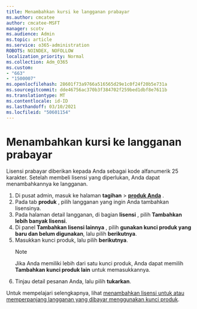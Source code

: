 ```yaml
---
title: Menambahkan kursi ke langganan prabayar
ms.author: cmcatee
author: cmcatee-MSFT
manager: scotv
ms.audience: Admin
ms.topic: article
ms.service: o365-administration
ROBOTS: NOINDEX, NOFOLLOW
localization_priority: Normal
ms.collection: Adm_O365
ms.custom:
- "663"
- "1500007"
ms.openlocfilehash: 28601f73a9766a516565d29e1c0f24f20b5e731a
ms.sourcegitcommit: dde46756ac370b3f384702f259bed1dbf8e7611b
ms.translationtype: MT
ms.contentlocale: id-ID
ms.lasthandoff: 03/10/2021
ms.locfileid: "50601154"
---
```

# <a name="add-seats-to-a-prepaid-subscription"></a>Menambahkan kursi ke langganan prabayar

Lisensi prabayar diberikan kepada Anda sebagai kode alfanumerik 25 karakter. Setelah membeli lisensi yang diperlukan, Anda dapat menambahkannya ke langganan.

1. Di pusat admin, masuk ke halaman **tagihan**  >  **[produk Anda](https://go.microsoft.com/fwlink/p/?linkid=842054)** .
2. Pada tab **produk** , pilih langganan yang ingin Anda tambahkan lisensinya.
3. Pada halaman detail langganan, di bagian **lisensi** , pilih **Tambahkan lebih banyak lisensi**.
4. Di panel **Tambahkan lisensi lainnya** , pilih **gunakan kunci produk yang baru dan belum digunakan**, lalu pilih **berikutnya**.
5. Masukkan kunci produk, lalu pilih **berikutnya**.
    > [!NOTE]
    > Jika Anda memiliki lebih dari satu kunci produk, Anda dapat memilih **Tambahkan kunci produk lain** untuk memasukkannya.
6. Tinjau detail pesanan Anda, lalu pilih **tukarkan**.

Untuk mempelajari selengkapnya, lihat [menambahkan lisensi untuk atau memperpanjang langganan yang dibayar menggunakan kunci produk](https://docs.microsoft.com/microsoft-365/commerce/licenses/add-licenses-using-product-key).